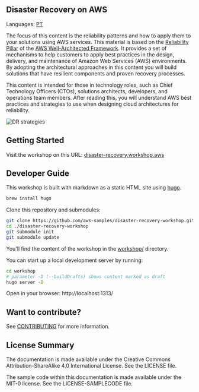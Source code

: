 ## Disaster Recovery on AWS

Languages: [PT](README.pt.md)

The focus of this content is the reliability patterns and how to apply them to your solutions using AWS services. 
This material is based on the [Reliability Pillar](https://d1.awsstatic.com/whitepapers/architecture/AWS-Reliability-Pillar.pdf?ref=reliability-refarch) of the [AWS Well-Architected Framework](https://aws.amazon.com/architecture/well-architected/?ref=reliability-refarch). 
It provides a set of mechanisms to help customers to apply best practices in the design, delivery, and maintenance of Amazon Web Services (AWS) environments. 
By adopting the architectural approaches in this content you will build solutions that have resilient components and proven recovery processes.

This content is intended for those in technology roles, such as Chief Technology Officers (CTOs), solutions architects, developers, and operations team members. 
After reading this, you will understand AWS best practices and strategies to use when designing cloud architectures for reliability.

![DR strategies](workshop/static/images/dr-multi-region.png)

## Getting Started

Visit the workshop on this URL: [disaster-recovery.workshop.aws](https://disaster-recovery.workshop.aws/)

## Developer Guide

This workshop is built with markdown as a static HTML site using [hugo](http://gohugo.io).

```bash
brew install hugo
```

Clone this repository and submodules:

```bash
git clone https://github.com/aws-samples/disaster-recovery-workshop.git
cd ./disaster-recovery-workshop
git submodule init
git submodule update
```

You'll find the content of the workshop in the [workshop/](workshop/) directory.

You can start up a local development server by running:

```bash
cd workshop
# parameter -D (--buildDrafts) shows content marked as draft
hugo server -D
```

Open in your browser: http://localhost:1313/



## Want to contribute?

See [CONTRIBUTING](CONTRIBUTING.md) for more information.

## License Summary

The documentation is made available under the Creative Commons Attribution-ShareAlike 4.0 International License. See the LICENSE file.

The sample code within this documentation is made available under the MIT-0 license. See the LICENSE-SAMPLECODE file.
